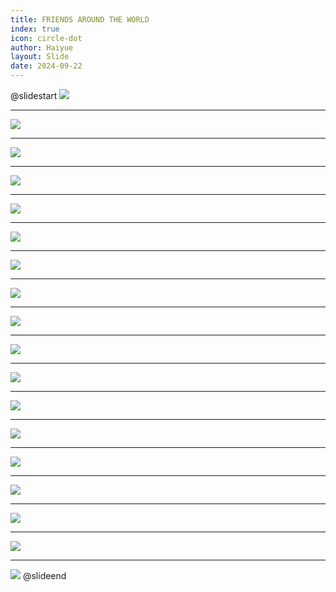 ```yaml
---
title: FRIENDS AROUND THE WORLD
index: true
icon: circle-dot
author: Haiyue
layout: Slide
date: 2024-09-22
---
```

 
@slidestart
![](https://raw.githubusercontent.com/yclord/reading/refs/heads/master/english/Level-P/FRIENDS%20AROUND%20THE%20WORLD/001.webp)

---

![](https://raw.githubusercontent.com/yclord/reading/refs/heads/master/english/Level-P/FRIENDS%20AROUND%20THE%20WORLD/002.webp)

---

![](https://raw.githubusercontent.com/yclord/reading/refs/heads/master/english/Level-P/FRIENDS%20AROUND%20THE%20WORLD/003.webp)

---

![](https://raw.githubusercontent.com/yclord/reading/refs/heads/master/english/Level-P/FRIENDS%20AROUND%20THE%20WORLD/004.webp)

---

![](https://raw.githubusercontent.com/yclord/reading/refs/heads/master/english/Level-P/FRIENDS%20AROUND%20THE%20WORLD/005.webp)

---

![](https://raw.githubusercontent.com/yclord/reading/refs/heads/master/english/Level-P/FRIENDS%20AROUND%20THE%20WORLD/006.webp)

---

![](https://raw.githubusercontent.com/yclord/reading/refs/heads/master/english/Level-P/FRIENDS%20AROUND%20THE%20WORLD/007.webp)

---

![](https://raw.githubusercontent.com/yclord/reading/refs/heads/master/english/Level-P/FRIENDS%20AROUND%20THE%20WORLD/008.webp)

---

![](https://raw.githubusercontent.com/yclord/reading/refs/heads/master/english/Level-P/FRIENDS%20AROUND%20THE%20WORLD/009.webp)

---

![](https://raw.githubusercontent.com/yclord/reading/refs/heads/master/english/Level-P/FRIENDS%20AROUND%20THE%20WORLD/010.webp)

---

![](https://raw.githubusercontent.com/yclord/reading/refs/heads/master/english/Level-P/FRIENDS%20AROUND%20THE%20WORLD/011.webp)

---

![](https://raw.githubusercontent.com/yclord/reading/refs/heads/master/english/Level-P/FRIENDS%20AROUND%20THE%20WORLD/012.webp)

---

![](https://raw.githubusercontent.com/yclord/reading/refs/heads/master/english/Level-P/FRIENDS%20AROUND%20THE%20WORLD/013.webp)

---

![](https://raw.githubusercontent.com/yclord/reading/refs/heads/master/english/Level-P/FRIENDS%20AROUND%20THE%20WORLD/014.webp)

---

![](https://raw.githubusercontent.com/yclord/reading/refs/heads/master/english/Level-P/FRIENDS%20AROUND%20THE%20WORLD/015.webp)

---

![](https://raw.githubusercontent.com/yclord/reading/refs/heads/master/english/Level-P/FRIENDS%20AROUND%20THE%20WORLD/016.webp)

---

![](https://raw.githubusercontent.com/yclord/reading/refs/heads/master/english/Level-P/FRIENDS%20AROUND%20THE%20WORLD/017.webp)

---

![](https://raw.githubusercontent.com/yclord/reading/refs/heads/master/english/Level-P/FRIENDS%20AROUND%20THE%20WORLD/018.webp)
@slideend